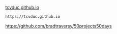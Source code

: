 [tcvduc.github.io](https://tcvduc.github.io/)

    https://tcvduc.github.io

https://github.com/bradtraversy/50projects50days
